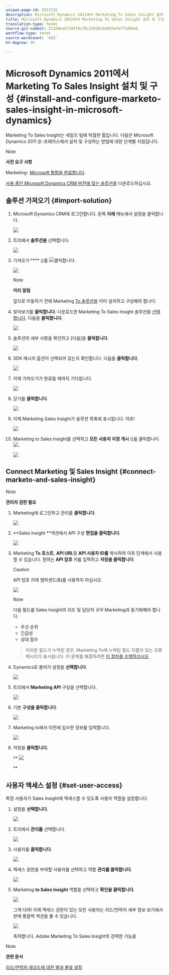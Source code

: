 ```yaml
---
unique-page-id: 3571735
description: Microsoft Dynamics 2011에서 Marketing To Sales Insight 설치 및 구성 - Marketing Docs - 제품 설명서
title: Microsoft Dynamics 2011에서 Marketing To Sales Insight 설치 및 구성
translation-type: tm+mt
source-git-commit: 313266a67243f0c70c25010cb4825efb7f3db0ab
workflow-type: tm+mt
source-wordcount: '413'
ht-degree: 0%

---
```



# Microsoft Dynamics 2011에서 Marketing To Sales Insight 설치 및 구성 {#install-and-configure-marketo-sales-insight-in-microsoft-dynamics}

Marketing To Sales Insight는 세일즈 팀에 탁월한 툴입니다. 다음은 Microsoft Dynamics 2011 온-프레미스에서 설치 및 구성하는 방법에 대한 단계별 지침입니다.

>[!NOTE]
>
>**사전 요구 사항**
>
>Marketing- [Microsoft 통합을 완료합니다](http://docs.marketo.com/x/DoA2).
>
>[사용 중인 Microsoft Dynamics CRM 버전에 맞는 솔루션을](http://docs.marketo.com/x/LoJo) 다운로드하십시오.

## 솔루션 가져오기 {#import-solution}

1. Microsoft Dynamics CRM에 로그인합니다. 왼쪽 **아래** 메뉴에서 설정을 클릭합니다.

   ![](assets/image2015-5-4-10-3a39-3a44.png)

1. 트리에서 **솔루션을** 선택합니다.

   ![](assets/image2015-5-4-10-3a41-3a56.png)

1. 가져오기 **** ()를 ![](assets/image2015-5-4-10-3a45-3a44.png)클릭합니다.

   ![](assets/image2015-5-4-10-3a42-3a38.png)

   >[!NOTE]
   >
   >**미리 알림**
   >
   >
   >앞으로 이동하기 전에 Marketing [To 솔루션을](install-and-configure-marketo-sales-insight-in-microsoft-dynamics-2011.md) 이미 설치하고 구성해야 합니다.

1. 찾아보기를 **클릭합니다**. 다운로드한 Marketing To Sales Insight 솔루션을 [선택합니다](download-the-marketo-sales-insight-solution-for-microsoft-dynamics.md). 다음을 **클릭합니다**.

   ![](assets/image2015-5-4-10-3a55-3a15.png)

1. 솔루션의 세부 사항을 확인하고 [다음]을 **클릭합니다**.

   ![](assets/image2015-5-4-10-3a57-3a31.png)

1. SDK 메시지 옵션이 선택되어 있는지 확인합니다. 다음을 **클릭합니다**.

   ![](assets/image2015-5-4-11-3a43-3a37.png)

1. 이제 가져오기가 완료될 때까지 기다립니다.

   ![](assets/image2015-5-4-11-3a0-3a58.png)

1. 닫기를 **클릭합니다**.

   ![](assets/crmhand.png)

1. 이제 Marketing Sales Insight가 솔루션 목록에 표시됩니다. 야호!

   ![](assets/image2015-5-4-11-3a2-3a37.png)

1. Marketing to Sales Insight를 선택하고 **모든 사용자 지정 게시** ()를 클릭합니다 ![](assets/image2015-5-4-11-3a7-3a8.png).

   ![](assets/image2015-5-4-11-3a8-3a27.png)

## Connect Marketing 및 Sales Insight  {#connect-marketo-and-sales-insight}

>[!NOTE]
>
>**관리자 권한 필요**

1. Marketing에 로그인하고 관리를 **클릭합니다**.

   ![](assets/image2014-12-12-9-3a6-3a50.png)

1. **Sales Insight **섹션에서 API 구성 **편집을 클릭합니다**.

   ![](assets/image2014-12-12-9-3a7-3a0.png)

1. Marketing **To 호스트**, **API URL**&#x200B;및 **API 사용자 ID를** 복사하여 이후 단계에서 사용할 수 있습니다. 원하는 **API 암호** 키를 입력하고 **저장을 클릭합니다**.

   >[!CAUTION]
   >
   >API 암호 키에 앰퍼샌드(&amp;)를 사용하지 마십시오.

   ![](assets/image2015-5-4-11-3a16-3a3.png)

   >[!NOTE]
   >
   >다음 필드를 Sales Insight의 리드 및 담당자 *모두* Marketing과 동기화해야 합니다.
   >
   >    
   >    
   >    * 우선 순위
   >    * 긴급성
   >    * 상대 점수

   >    
   >    
   >이러한 필드가 누락된 경우, Marketing To에 누락된 필드 이름이 있는 오류 메시지가 표시됩니다. 이 문제를 해결하려면 [이 절차를 수행하십시오](../../../../product-docs/marketo-sales-insight/msi-for-microsoft-dynamics/setting-up-and-using/required-fields-for-syncing-marketo-with-dynamics.md).

1. Dynamics로 돌아가 설정을 **선택합니다**.

   ![](assets/image2015-5-4-10-3a39-3a44.png)

1. 트리에서 **Marketing API** 구성을 선택합니다.

   ![](assets/image2015-5-4-11-3a22-3a41.png)

1. 기본 **구성을 클릭합니다**.

   ![](assets/image2015-5-4-11-3a26-3a10.png)

1. Marketing to에서 이전에 입수한 정보를 입력합니다.

   ![](assets/image2015-5-4-11-3a27-3a16.png)

1. 저장을 **클릭합니다.**

   ** ![](assets/image2015-5-4-11-3a28-3a13.png)

   **

## 사용자 액세스 설정 {#set-user-access}

특정 사용자가 Sales Insight에 액세스할 수 있도록 사용자 역할을 설정합니다.

1. 설정을 **선택합니다**.

   ![](assets/image2015-5-4-11-3a30-3a54.png)

1. 트리에서 **관리를** 선택합니다.

   ![](assets/image2015-5-4-11-3a31-3a39.png)

1. 사용자를 **클릭합니다**.

   ![](assets/image2015-5-4-11-3a32-3a25.png)

1. 액세스 권한을 부여할 사용자를 선택하고 역할 **관리를 클릭합니다**.

   ![](assets/image2015-5-4-11-3a35-3a8.png)

1. Marketing **to Sales Insight** 역할을 선택하고 **확인을 클릭합니다**.

   ![](assets/image2015-5-4-11-3a36-3a59.png)

   그게 다야! 이제 액세스 권한이 있는 모든 사용자는 리드/연락처 세부 정보 보기에서 판매 통찰력 섹션을 볼 수 있습니다.

   ![](assets/image2015-5-4-11-3a39-3a23.png)

   축하합니다. Adobe Marketing To Sales Insight의 강력한 기능을

>[!NOTE]
>
>**관련 문서**
>
>[리드/연락처 레코드에 대한 별과 불꽃 설정](http://docs.marketo.com/x/BICMAg)

